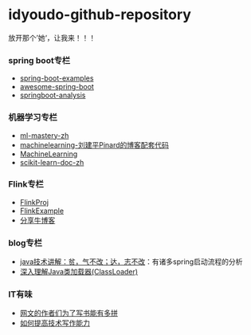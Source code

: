 # idyoudo-github-repository
放开那个’她‘，让我来！！！

### spring boot专栏
- [spring-boot-examples](https://github.com/ityouknow/spring-boot-examples)
- [awesome-spring-boot](https://github.com/ityouknow/awesome-spring-boot)
- [springboot-analysis](https://github.com/fangjian0423/springboot-analysis)

### 机器学习专栏
- [ml-mastery-zh](https://github.com/apachecn/ml-mastery-zh)
- [machinelearning-刘建平Pinard的博客配套代码](https://github.com/ljpzzz/machinelearning)
- [MachineLearning](https://github.com/apachecn/AiLearning)
- [scikit-learn-doc-zh](https://github.com/apachecn/scikit-learn-doc-zh)

### Flink专栏
- [FlinkProj](https://github.com/xuwei517/FlinkProj)
- [FlinkExample](https://github.com/xuwei517/FlinkExample)
- [分享牛博客](https://blog.csdn.net/qq_30739519/article/list/5?t=1&)

### blog专栏
- [java技术讲解：贫，气不改；达，志不改](https://blog.wangqi.love/archives/page)：有诸多spring启动流程的分析
- [深入理解Java类加载器(ClassLoader)](https://blog.csdn.net/javazejian/article/details/73413292)
### IT有味
- [网文的作者们为了写书能有多拼](https://www.zhihu.com/question/321561767/answer/666217488)
- [如何提高技术写作能力](https://www.zhihu.com/question/21853187/answer/26499593)
